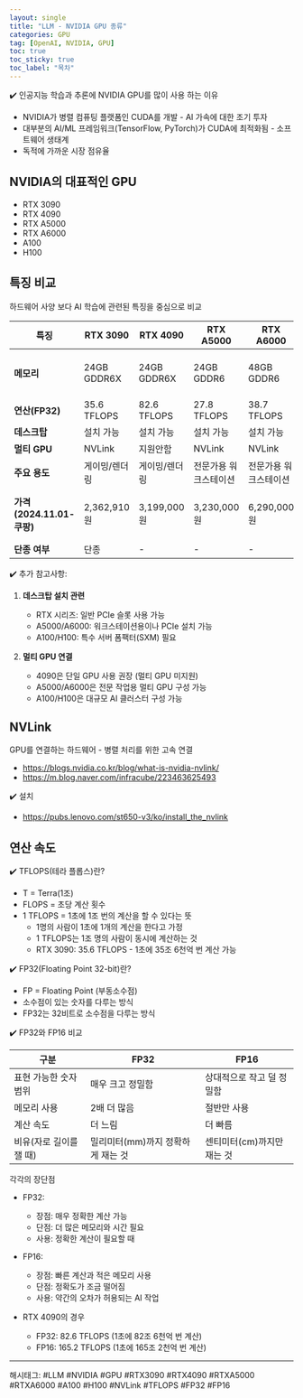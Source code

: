 ```yaml
---
layout: single
title: "LLM - NVIDIA GPU 종류"
categories: GPU
tag: [OpenAI, NVIDIA, GPU]
toc: true
toc_sticky: true
toc_label: "목차"
---
```


✔️ 인공지능 학습과 추론에 NVIDIA GPU를 많이 사용 하는 이유

- NVIDIA가 병렬 컴퓨팅 플랫폼인 CUDA를 개발 - AI 가속에 대한 조기 투자
- 대부분의 AI/ML 프레임워크(TensorFlow, PyTorch)가 CUDA에 최적화됨 - 소프트웨어 생태계
- 독적에 가까운 시장 점유율

## NVIDIA의 대표적인 GPU

- RTX 3090
- RTX 4090
- RTX A5000
- RTX A6000
- A100
- H100

## 특징 비교

하드웨어 사양 보다 AI 학습에 관련된 특징을 중심으로 비교

| 특징 | RTX 3090 | RTX 4090 | RTX A5000 | RTX A6000 | A100 | H100 |
|------|----------|----------|------------|------------|------|------|
| **메모리** | 24GB GDDR6X | 24GB GDDR6X | 24GB GDDR6 | 48GB GDDR6 | 40GB HBM2 / 80GB HBM2e | 80GB HBM3 |
| **연산(FP32)** | 35.6 TFLOPS | 82.6 TFLOPS | 27.8 TFLOPS | 38.7 TFLOPS | 19.5 TFLOPS | 51 TFLOPS |
| **데스크탑** | 설치 가능 | 설치 가능 | 설치 가능 | 설치 가능 | 설치 불가 | 설치 불가 |
| **멀티 GPU** | NVLink | 지원안함 | NVLink | NVLink | NVLink | NVLink |
| **주요 용도** | 게이밍/렌더링 | 게이밍/렌더링 | 전문가용 워크스테이션 | 전문가용 워크스테이션 | AI 학습/추론 | AI 학습/추론 |
| **가격(2024.11.01-쿠팡)** | 2,362,910원 | 3,199,000원 | 3,230,000원 | 6,290,000원 | 13,600,000원 ~ 29,750,000원 | 42,850,000원 |
| **단종 여부** | 단종 | - | - | - | 단종 | - |

✔️ 추가 참고사항:

1. **데스크탑 설치 관련**
   - RTX 시리즈: 일반 PCIe 슬롯 사용 가능
   - A5000/A6000: 워크스테이션용이나 PCIe 설치 가능
   - A100/H100: 특수 서버 폼팩터(SXM) 필요

2. **멀티 GPU 연결**
   - 4090은 단일 GPU 사용 권장 (멀티 GPU 미지원)
   - A5000/A6000은 전문 작업용 멀티 GPU 구성 가능
   - A100/H100은 대규모 AI 클러스터 구성 가능

## NVLink

GPU를 연결하는 하드웨어 - 병렬 처리를 위한 고속 연결

- <https://blogs.nvidia.co.kr/blog/what-is-nvidia-nvlink/>
- <https://m.blog.naver.com/infracube/223463625493>

✔️ 설치

- <https://pubs.lenovo.com/st650-v3/ko/install_the_nvlink>

## 연산 속도

✔️ TFLOPS(테라 플롭스)란?

- T = Terra(1조)
- FLOPS = 초당 계산 횟수
- 1 TFLOPS = 1초에 1조 번의 계산을 할 수 있다는 뜻
  - 1명의 사람이 1초에 1개의 계산을 한다고 가정
  - 1 TFLOPS는 1조 명의 사람이 동시에 계산하는 것
  - RTX 3090: 35.6 TFLOPS - 1초에 35조 6천억 번 계산 가능

✔️ FP32(Floating Point 32-bit)란?

- FP = Floating Point (부동소수점)
- 소수점이 있는 숫자를 다루는 방식
- FP32는 32비트로 소수점을 다루는 방식

✔️ FP32와 FP16 비교

| 구분 | FP32 | FP16 |
|------|-------|-------|
| 표현 가능한 숫자 범위 | 매우 크고 정밀함 | 상대적으로 작고 덜 정밀함 |
| 메모리 사용 | 2배 더 많음 | 절반만 사용 |
| 계산 속도 | 더 느림 | 더 빠름 |
| 비유(자로 길이를 잴 때) | 밀리미터(mm)까지 정확하게 재는 것 | 센티미터(cm)까지만 재는 것 |

각각의 장단점

- FP32:
  - 장점: 매우 정확한 계산 가능
  - 단점: 더 많은 메모리와 시간 필요
  - 사용: 정확한 계산이 필요할 때

- FP16:
  - 장점: 빠른 계산과 적은 메모리 사용
  - 단점: 정확도가 조금 떨어짐
  - 사용: 약간의 오차가 허용되는 AI 작업

- RTX 4090의 경우
  - FP32: 82.6 TFLOPS (1초에 82조 6천억 번 계산)
  - FP16: 165.2 TFLOPS (1초에 165조 2천억 번 계산)

---

해시태그: #LLM #NVIDIA #GPU #RTX3090 #RTX4090 #RTXA5000 #RTXA6000 #A100 #H100 #NVLink #TFLOPS #FP32 #FP16
